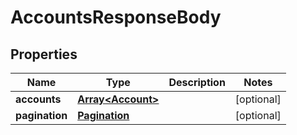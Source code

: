 # AccountsResponseBody

## Properties
Name | Type | Description | Notes
------------ | ------------- | ------------- | -------------
**accounts** | [**Array&lt;Account&gt;**](Account.md) |  | [optional] 
**pagination** | [**Pagination**](Pagination.md) |  | [optional] 


